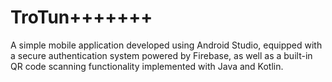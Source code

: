 # TroTun+++++++
A simple mobile application developed using Android Studio, equipped with a secure authentication system powered by Firebase, as well as a built-in QR code scanning functionality implemented with Java and Kotlin.
